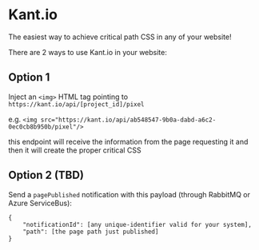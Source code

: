 # Kant.io

The easiest way to achieve critical path CSS in any of your website!

There are 2 ways to use Kant.io in your website:

## Option 1

Inject an `<img>` HTML tag pointing to `https://kant.io/api/[project_id]/pixel`

e.g.
`<img src="https://kant.io/api/ab548547-9b0a-dabd-a6c2-0ec0cb8b950b/pixel"/>`

this endpoint will receive the information from the page requesting it and then it will create the proper critical CSS

## Option 2 (TBD)

Send a `pagePublished` notification with this payload (through RabbitMQ or Azure ServiceBus):

    {
        "notificationId": [any unique-identifier valid for your system],
        "path": [the page path just published]
    }
